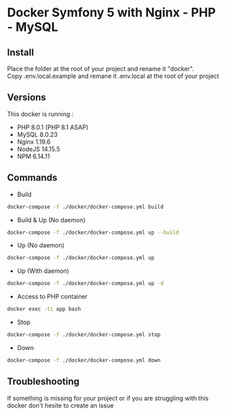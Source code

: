 # Docker Symfony 5 with Nginx - PHP - MySQL

## Install  

Place the folder at the root of your project and rename it "docker".<br>
Copy .env.local.example and remane it .env.local at the root of your project

## Versions

This docker is running : 
- PHP 8.0.1 (PHP 8.1 ASAP)
- MySQL 8.0.23
- Nginx 1.19.6
- NodeJS 14.15.5
- NPM 6.14.11

## Commands

- Build

```bash
docker-compose -f ./docker/docker-compose.yml build
```

- Build & Up (No daemon)

```bash
docker-compose -f ./docker/docker-compose.yml up --build
```

- Up (No daemon)

```bash
docker-compose -f ./docker/docker-compose.yml up
```

- Up (With daemon)

```bash
docker-compose -f ./docker/docker-compose.yml up -d
```

- Access to PHP container
```bash
docker exec -ti app bash
```

- Stop

```bash
docker-compose -f ./docker/docker-compose.yml stop
```

- Down

```bash
docker-compose -f ./docker/docker-compose.yml down
```

## Troubleshooting

If something is missing for your project or if you are struggling with this docker don't hesite to create an issue
